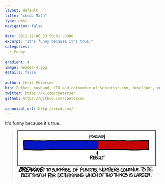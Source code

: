 ```yaml
---
layout: default
title: "xkcd: Math"
type: post
navigation: false

date: 2012-11-06 23:50:01 -0800
excerpt: "It's funny because it's true."
categories:
  - Funny

gradient: 4
image: header-4.jpg
details: false

author: Chris Petersen
bio: Father, husband, CTO and cofounder of Scientist.com, developer, entrepreneur and technologist.
twitter: https://x.com/cpetersen
github: https://github.com/cpetersen

canonical_url: http://xkcd.com/
---
```



It's funny because it's true.

 >   ![Math](/assets/import/6f4084c71619183902a9ed07bb4a88a8.png)

